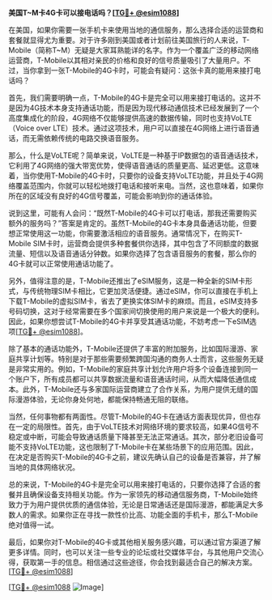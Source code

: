 **美国T~M卡4G卡可以接电话吗？[[TG💪+ @esim1088](https://t.me/s/esim1088)]**

在美国，如果你需要一张手机卡来使用当地的通信服务，那么选择合适的运营商和套餐就显得尤为重要。对于许多刚到美国或者计划前往美国旅行的人来说，T-Mobile（简称T~M）无疑是大家耳熟能详的名字。作为一个覆盖广泛的移动网络运营商，T-Mobile以其相对亲民的价格和良好的信号质量吸引了大量用户。不过，当你拿到一张T-Mobile的4G卡时，可能会有疑问：这张卡真的能用来接打电话吗？

首先，我们需要明确一点，T-Mobile的4G卡是完全可以用来接打电话的。这并不是因为4G技术本身支持通话功能，而是因为现代移动通信技术已经发展到了一个高度集成化的阶段，4G网络不仅能够提供高速的数据传输，同时也支持VoLTE（Voice over LTE）技术。通过这项技术，用户可以直接在4G网络上进行语音通话，而无需依赖传统的电路交换语音服务。

那么，什么是VoLTE呢？简单来说，VoLTE是一种基于IP数据包的语音通话技术，它利用了4G网络的强大带宽优势，使得语音通话的质量更高、延迟更低。这意味着，当你使用T-Mobile的4G卡时，只要你的设备支持VoLTE功能，并且处于4G网络覆盖范围内，你就可以轻松地拨打电话和接听来电。当然，这也意味着，如果你所在的区域没有良好的4G信号覆盖，可能会影响到你的通话体验。

说到这里，可能有人会问：“既然T-Mobile的4G卡可以打电话，那我还需要购买额外的服务吗？”答案是肯定的。虽然T-Mobile的4G卡本身具备通话功能，但要想正常使用这一功能，你需要激活相应的语音服务。通常情况下，在购买T-Mobile SIM卡时，运营商会提供多种套餐供你选择，其中包含了不同额度的数据流量、短信以及语音通话分钟数。如果你选择了包含语音服务的套餐，那么你的4G卡就可以正常使用通话功能了。

另外，值得注意的是，T-Mobile还推出了eSIM服务，这是一种全新的SIM卡形式，与传统物理SIM卡相比，它更加灵活便捷。通过eSIM，你可以直接在手机上下载T-Mobile的虚拟SIM卡，省去了更换实体SIM卡的麻烦。而且，eSIM支持多号码切换，这对于经常需要在多个国家间切换使用的用户来说是一个极大的便利。因此，如果你想尝试T-Mobile的4G卡并享受其通话功能，不妨考虑一下eSIM选项[[TG💪+ @esim1088](https://t.me/s/esim1088)]。

除了基本的通话功能外，T-Mobile还提供了丰富的附加服务，比如国际漫游、家庭共享计划等。特别是对于那些需要频繁跨国沟通的商务人士而言，这些服务无疑是非常实用的。例如，T-Mobile的家庭共享计划允许用户将多个设备连接到同一个账户下，所有成员都可以共享数据流量和语音通话时间，从而大幅降低通信成本。此外，T-Mobile还与多家国际运营商建立了合作关系，为用户提供无缝的国际漫游体验，无论你身处何地，都能保持畅通无阻的联络。

当然，任何事物都有两面性。尽管T-Mobile的4G卡在通话方面表现优异，但也存在一定的局限性。首先，由于VoLTE技术对网络环境的要求较高，如果4G信号不稳定或中断，可能会导致通话质量下降甚至无法正常通话。其次，部分老旧设备可能不支持VoLTE功能，这也限制了T-Mobile卡在某些场景下的应用范围。因此，在决定是否购买T-Mobile的4G卡之前，建议先确认自己的设备是否兼容，并了解当地的具体网络状况。

总的来说，T-Mobile的4G卡是完全可以用来接打电话的，只要你选择了合适的套餐并且确保设备支持相关功能。作为一家领先的移动通信服务商，T-Mobile始终致力于为用户提供优质的通信体验，无论是日常通话还是国际漫游，都能满足大多数人的需求。如果你正在寻找一款性价比高、功能全面的手机卡，那么T-Mobile绝对值得一试。

最后，如果你对T-Mobile的4G卡或其他相关服务感兴趣，可以通过官方渠道了解更多详情。同时，也可以关注一些专业的论坛或社交媒体平台，与其他用户交流心得，获取第一手的信息。相信通过这些途径，你会找到最适合自己的解决方案。[[TG💪+ @esim1088](https://t.me/s/esim1088)] 

[[TG💪+ @esim1088](https://t.me/s/esim1088) ![Image](https://i.postimg.cc/4NQfJmqS/Snipaste-2025-05-13-00-14-12.png)]